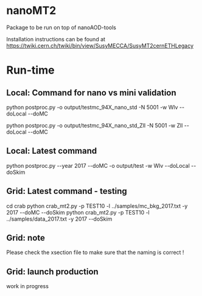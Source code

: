 # nanoMT2
Package to be run on top of nanoAOD-tools

Installation instructions can be found at
https://twiki.cern.ch/twiki/bin/view/SusyMECCA/SusyMT2cernETHLegacy


# Run-time

## Local: Command for nano vs mini validation
python postproc.py -o output/testmc_94X_nano_std -N 5001 -w Wlv --doLocal --doMC

python postproc.py -o output/testmc_94X_nano_std_Zll -N 5001 -w Zll --doLocal --doMC

## Local: Latest command
python postproc.py --year 2017 --doMC -o output/test -w Wlv --doLocal --doSkim

## Grid: Latest command - testing
cd crab
python crab_mt2.py -p TEST10 -l ../samples/mc_bkg_2017.txt -y 2017 --doMC --doSkim
python crab_mt2.py -p TEST10 -l ../samples/data_2017.txt -y 2017 --doSkim

## Grid: note
Please check the xsection file to make sure that the naming is correct !

## Grid: launch production
work in progress
